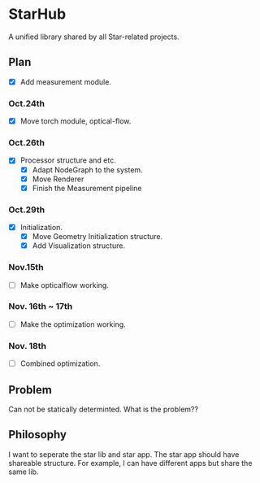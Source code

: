 # StarHub

A unified library shared by all Star-related projects.

## Plan

- [x] Add measurement module.

### Oct.24th

- [x] Move torch module, optical-flow.

### Oct.26th

- [x] Processor structure and etc.
    - [x] Adapt NodeGraph to the system.
    - [x] Move Renderer
    - [x] Finish the Measurement pipeline

### Oct.29th

- [x] Initialization.
    - [x] Move Geometry Initialization structure.
    - [x] Add Visualization structure.

### Nov.15th

- [ ] Make opticalflow working.

### Nov. 16th ~ 17th

- [ ] Make the optimization working.

### Nov. 18th

- [ ] Combined optimization.

## Problem

Can not be statically determinted. What is the problem??

## Philosophy

I want to seperate the star lib and star app. The star app should have shareable structure. For example, I can have different apps but share the same lib.